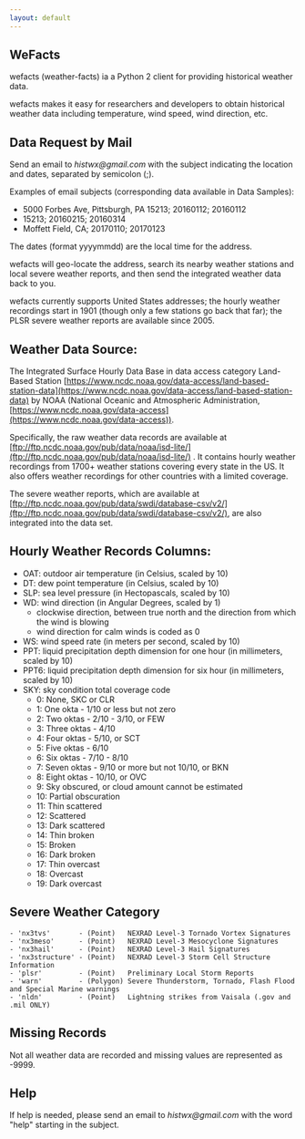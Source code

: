 ```yaml
---
layout: default
---
```


<!-- Text can be **bold**, _italic_, or ~~strikethrough~~. -->

<!-- [Link to another page](another-page). -->

<!-- There should be whitespace between paragraphs. -->

<!-- There should be whitespace between paragraphs. We recommend including a README, or a file with information about your project. -->

## [](#header-1)WeFacts

wefacts (weather-facts) ia a Python 2 client for providing historical weather data.

wefacts makes it easy for researchers and developers to obtain historical weather data
including temperature, wind speed, wind direction, etc.


## Data Request by Mail

Send an email to _histwx@gmail.com_ with the subject indicating the location and dates, separated by semicolon (;).  

Examples of email subjects (corresponding data available in Data Samples):

* 5000 Forbes Ave, Pittsburgh, PA 15213; 20160112; 20160112
* 15213; 20160215; 20160314
* Moffett Field, CA; 20170110; 20170123

The dates (format yyyymmdd) are the local time for the address.

wefacts will geo-locate the address, search its nearby weather stations and local severe weather reports, and then send the integrated weather data back to you.

wefacts currently supports United States addresses; the hourly weather recordings start in 1901 (though only a few stations go back that far); the PLSR severe weather reports are available since 2005.


## Weather Data Source:
The Integrated Surface Hourly Data Base
in data access category Land-Based Station [https://www.ncdc.noaa.gov/data-access/land-based-station-data](https://www.ncdc.noaa.gov/data-access/land-based-station-data)
by NOAA (National Oceanic and Atmospheric Administration, [https://www.ncdc.noaa.gov/data-access](https://www.ncdc.noaa.gov/data-access)).

Specifically, the raw weather data records are available at [ftp://ftp.ncdc.noaa.gov/pub/data/noaa/isd-lite/](ftp://ftp.ncdc.noaa.gov/pub/data/noaa/isd-lite/) .
It contains hourly weather recordings from 1700+ weather stations covering every state in the US.
It also offers weather recordings for other countries with a limited coverage.

The severe weather reports, which are available at [ftp://ftp.ncdc.noaa.gov/pub/data/swdi/database-csv/v2/](ftp://ftp.ncdc.noaa.gov/pub/data/swdi/database-csv/v2/),
are also integrated into the data set.

## Hourly Weather Records Columns:
- OAT: outdoor air temperature (in Celsius, scaled by 10)
- DT: dew point temperature (in Celsius, scaled by 10)
- SLP: sea level pressure (in Hectopascals, scaled by 10)
- WD: wind direction (in Angular Degrees, scaled by 1)
    * clockwise direction, between true north and the direction from which the wind is blowing
    * wind direction for calm winds is coded as 0
- WS: wind speed rate (in meters per second, scaled by 10)
- PPT: liquid precipitation depth dimension for one hour (in millimeters, scaled by 10)
- PPT6: liquid precipitation depth dimension for six hour (in millimeters, scaled by 10)
- SKY: sky condition total coverage code
    * 0: None, SKC or CLR
    * 1: One okta - 1/10 or less but not zero
    * 2: Two oktas - 2/10 - 3/10, or FEW
    * 3: Three oktas - 4/10
    * 4: Four oktas - 5/10, or SCT
    * 5: Five oktas - 6/10
    * 6: Six oktas - 7/10 - 8/10
    * 7: Seven oktas - 9/10 or more but not 10/10, or BKN
    * 8: Eight oktas - 10/10, or OVC
    * 9: Sky obscured, or cloud amount cannot be estimated
    * 10: Partial obscuration
    * 11: Thin scattered
    * 12: Scattered
    * 13: Dark scattered
    * 14: Thin broken
    * 15: Broken
    * 16: Dark broken
    * 17: Thin overcast
    * 18: Overcast
    * 19: Dark overcast

## Severe Weather Category
    - 'nx3tvs'       - (Point)   NEXRAD Level-3 Tornado Vortex Signatures
    - 'nx3meso'      - (Point)   NEXRAD Level-3 Mesocyclone Signatures
    - 'nx3hail'      - (Point)   NEXRAD Level-3 Hail Signatures
    - 'nx3structure' - (Point)   NEXRAD Level-3 Storm Cell Structure Information
    - 'plsr'         - (Point)   Preliminary Local Storm Reports
    - 'warn'         - (Polygon) Severe Thunderstorm, Tornado, Flash Flood and Special Marine warnings
    - 'nldn'         - (Point)   Lightning strikes from Vaisala (.gov and .mil ONLY)

## Missing Records

Not all weather data are recorded and missing values are represented as -9999.

## Help

If help is needed, please send an email to _histwx@gmail.com_ with the word "help" starting in the subject.